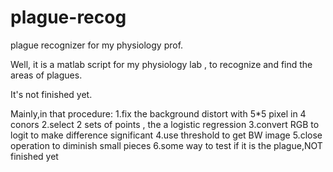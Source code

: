 plague-recog
============

plague recognizer for my physiology prof.

Well,
it is a matlab script for my physiology lab ,
to recognize and find the areas of plagues.

It's not finished yet.

Mainly,in that procedure:
1.fix the background distort with 5*5 pixel in 4 conors
2.select 2 sets of points , the a logistic regression
3.convert RGB to logit to make difference  significant
4.use threshold to get BW image
5.close operation to diminish small pieces
6.some way to test if it is the plague,NOT finished yet


